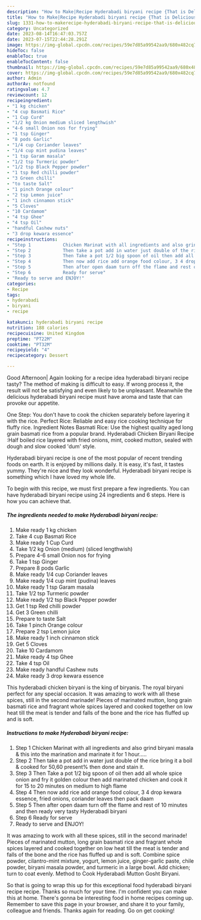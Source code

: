 ```yaml
---
description: "How to Make|Recipe Hyderabadi biryani recipe {That is Delicious"
title: "How to Make|Recipe Hyderabadi biryani recipe {That is Delicious"
slug: 1331-how-to-makerecipe-hyderabadi-biryani-recipe-that-is-delicious
category: Uncategorized
date: 2023-08-14T16:47:03.757Z
date: 2023-07-15T22:44:28.291Z
image: https://img-global.cpcdn.com/recipes/59e7d85a99542aa9/680x482cq70/hyderabadi-biryani-recipe-recipe-main-photo.jpg
hideToc: false
enableToc: true
enableTocContent: false
thumbnail: https://img-global.cpcdn.com/recipes/59e7d85a99542aa9/680x482cq70/hyderabadi-biryani-recipe-recipe-main-photo.jpg
cover: https://img-global.cpcdn.com/recipes/59e7d85a99542aa9/680x482cq70/hyderabadi-biryani-recipe-recipe-main-photo.jpg
author: Admin
authorAv: notfound
ratingvalue: 4.7
reviewcount: 12
recipeingredient:
- "1 kg chicken"
- "4 cup Basmati Rice"
- "1 Cup Curd"
- "1/2 kg Onion medium sliced lengthwish"
- "4-6 small Onion nos for frying"
- "1 tsp Ginger"
- "8 pods Garlic"
- "1/4 cup Coriander leaves"
- "1/4 cup mint pudina leaves"
- "1 tsp Garam masala"
- "1/2 tsp Turmeric powder"
- "1/2 tsp Black Pepper powder"
- "1 tsp Red chilli powder"
- "3 Green chilli"
- "to taste Salt"
- "1 pinch Orange colour"
- "2 tsp Lemon juice"
- "1 inch cinnamon stick"
- "5 Cloves"
- "10 Cardamom"
- "4 tsp Ghee"
- "4 tsp Oil"
- "handful Cashew nuts"
- "3 drop kewara essence"
recipeinstructions:
- "Step 1            Chicken Marinat with all ingredients and also grind biryani masala &amp; this into the marination and marinate it for 1 hour....."
- "Step 2            Then take a pot add in water just double of the rice bring it a boil &amp; cooked for 50,60 present% then done and stain it."
- "Step 3            Then Take a pot 1/2 big spoon of oil then add all whole spice onion and fry it golden colour then add marinated chicken and cook it for 15 to 20 minutes on medium to high flame"
- "Step 4            Then now add rice add orange food colour, 3 4 drop kewara essence, fried onions, coriander leaves then pack daam"
- "Step 5            Then after open daam turn off the flame and rest of 10 minutes and then ready very tasty Hyderabadi biryani"
- "Step 6            Ready for serve"
- "Ready to serve and ENJOY!"
categories:
- Recipe
tags:
- hyderabadi
- biryani
- recipe

katakunci: hyderabadi biryani recipe 
nutrition: 188 calories
recipecuisine: United Kingdom
preptime: "PT22M"
cooktime: "PT32M"
recipeyield: "4"
recipecategory: Dessert

---
```



Good Afternoon| Again looking for a recipe idea hyderabadi biryani recipe tasty? The method of making is difficult to easy. If wrong process it, the result will not be satisfying and even likely to be unpleasant. Meanwhile the delicious hyderabadi biryani recipe must have aroma and taste that can provoke our appetite.





One Step: You don&#39;t have to cook the chicken separately before layering it with the rice. Perfect Rice: Reliable and easy rice cooking technique for fluffy rice. Ingredient Notes Basmati Rice: Use the highest quality aged long grain basmati rice from a popular brand. Hyderabadi Chicken Biryani Recipe :Half boiled rice layered with fried onions, mint, cooked mutton, sealed with dough and slow cooked &#39;dum&#39; style.

Hyderabadi biryani recipe is one of the most popular of recent trending foods on earth. It is enjoyed by millions daily. It is easy, it's fast, it tastes yummy. They're nice and they look wonderful. Hyderabadi biryani recipe is something which I have loved my whole life.


To begin with this recipe, we must first prepare a few ingredients. You can have hyderabadi biryani recipe using 24 ingredients and 6 steps. Here is how you can achieve that.

<!--inarticleads1-->

##### The ingredients needed to make Hyderabadi biryani recipe:

1. Make ready 1 kg chicken
1. Take 4 cup Basmati Rice
1. Make ready 1 Cup Curd
1. Take 1/2 kg Onion (medium) (sliced lengthwish)
1. Prepare 4-6 small Onion nos for frying
1. Take 1 tsp Ginger
1. Prepare 8 pods Garlic
1. Make ready 1/4 cup Coriander leaves
1. Make ready 1/4 cup mint (pudina) leaves
1. Make ready 1 tsp Garam masala
1. Take 1/2 tsp Turmeric powder
1. Make ready 1/2 tsp Black Pepper powder
1. Get 1 tsp Red chilli powder
1. Get 3 Green chilli
1. Prepare to taste Salt
1. Take 1 pinch Orange colour
1. Prepare 2 tsp Lemon juice
1. Make ready 1 inch cinnamon stick
1. Get 5 Cloves
1. Take 10 Cardamom
1. Make ready 4 tsp Ghee
1. Take 4 tsp Oil
1. Make ready handful Cashew nuts
1. Make ready 3 drop kewara essence


This hyderabadi chicken biryani is the king of biryanis. The royal biryani perfect for any special occasion. It was amazing to work with all these spices, still in the second marinade! Pieces of marinated mutton, long grain basmati rice and fragrant whole spices layered and cooked together on low heat till the meat is tender and falls of the bone and the rice has fluffed up and is soft. 

<!--inarticleads2-->

##### Instructions to make Hyderabadi biryani recipe:

1. Step 1            Chicken Marinat with all ingredients and also grind biryani masala &amp; this into the marination and marinate it for 1 hour.....
1. Step 2            Then take a pot add in water just double of the rice bring it a boil &amp; cooked for 50,60 present% then done and stain it.
1. Step 3            Then Take a pot 1/2 big spoon of oil then add all whole spice onion and fry it golden colour then add marinated chicken and cook it for 15 to 20 minutes on medium to high flame
1. Step 4            Then now add rice add orange food colour, 3 4 drop kewara essence, fried onions, coriander leaves then pack daam
1. Step 5            Then after open daam turn off the flame and rest of 10 minutes and then ready very tasty Hyderabadi biryani
1. Step 6            Ready for serve
1. Ready to serve and ENJOY!

It was amazing to work with all these spices, still in the second marinade! Pieces of marinated mutton, long grain basmati rice and fragrant whole spices layered and cooked together on low heat till the meat is tender and falls of the bone and the rice has fluffed up and is soft. Combine spice powder, cilantro-mint mixture, yogurt, lemon juice, ginger-garlic paste, chile powder, biryani masala powder, and turmeric in a large bowl. Add chicken; turn to coat evenly. Method to Cook Hyderabadi Mutton Gosht Biryani. 

So that is going to wrap this up for this exceptional food hyderabadi biryani recipe recipe. Thanks so much for your time. I'm confident you can make this at home. There's gonna be interesting food in home recipes coming up. Remember to save this page in your browser, and share it to your family, colleague and friends. Thanks again for reading. Go on get cooking!

